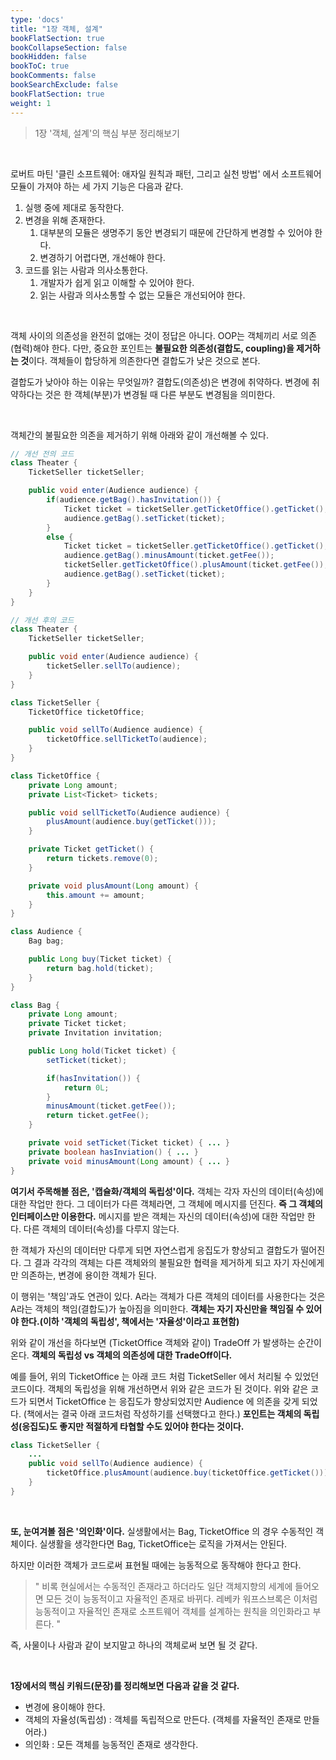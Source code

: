 ```yaml
---
type: 'docs'
title: "1장 객체, 설계"
bookFlatSection: true
bookCollapseSection: false
bookHidden: false
bookToC: true
bookComments: false
bookSearchExclude: false
bookFlatSection: true
weight: 1
---
```


> 1장 '객체, 설계'의 핵심 부분 정리해보기

<br>

로버트 마틴 '클린 소프트웨어: 애자일 원칙과 패턴, 그리고 실천 방법' 에서 소프트웨어 모듈이 가져야 하는 세 가지 기능은 다음과 같다.

1. 실행 중에 제대로 동작한다.
2. 변경을 위해 존재한다.
   1. 대부분의 모듈은 생명주기 동안 변경되기 때문에 간단하게 변경할 수 있어야 한다.
   2. 변경하기 어렵다면, 개선해야 한다.
3. 코드를 읽는 사람과 의사소통한다.
   1. 개발자가 쉽게 읽고 이해할 수 있어야 한다.
   2. 읽는 사람과 의사소통할 수 없는 모듈은 개선되어야 한다.

<br>
   
객체 사이의 의존성을 완전히 없애는 것이 정답은 아니다. OOP는 객체끼리 서로 의존(협력)해야 한다. 다만, 중요한 포인트는 **불필요한 의존성(결합도, coupling)을 제거하는 것**이다. 객체들이 합당하게 의존한다면 결합도가 낮은 것으로 본다. 

결합도가 낮아야 하는 이유는 무엇일까? 결합도(의존성)은 변경에 취약하다. 변경에 취약하다는 것은 한 객체(부분)가 변경될 때 다른 부분도 변경됨을 의미한다. 

<br>

객체간의 불필요한 의존을 제거하기 위해 아래와 같이 개선해볼 수 있다.

```java
// 개선 전의 코드
class Theater {
    TicketSeller ticketSeller;

    public void enter(Audience audience) {
        if(audience.getBag().hasInvitation()) {
            Ticket ticket = ticketSeller.getTicketOffice().getTicket();
            audience.getBag().setTicket(ticket);
        }
        else {
            Ticket ticket = ticketSeller.getTicketOffice().getTicket();
            audience.getBag().minusAmount(ticket.getFee());
            ticketSeller.getTicketOffice().plusAmount(ticket.getFee());
            audience.getBag().setTicket(ticket);
        }
    }
}
```

```java
// 개선 후의 코드
class Theater {
    TicketSeller ticketSeller;

    public void enter(Audience audience) {
        ticketSeller.sellTo(audience);
    }
}

class TicketSeller {
    TicketOffice ticketOffice;

    public void sellTo(Audience audience) {
        ticketOffice.sellTicketTo(audience);
    }
}

class TicketOffice {
    private Long amount;
    private List<Ticket> tickets;

    public void sellTicketTo(Audience audience) {
        plusAmount(audience.buy(getTicket()));
    }

    private Ticket getTicket() {
        return tickets.remove(0);
    }

    private void plusAmount(Long amount) {
        this.amount += amount;
    }
}

class Audience {
    Bag bag;

    public Long buy(Ticket ticket) {
        return bag.hold(ticket);
    }
}

class Bag {
    private Long amount;
    private Ticket ticket;
    private Invitation invitation;

    public Long hold(Ticket ticket) {
        setTicket(ticket);

        if(hasInvitation()) {
            return 0L;
        }
        minusAmount(ticket.getFee());
        return ticket.getFee();
    }

    private void setTicket(Ticket ticket) { ... }
    private boolean hasInviation() { ... }
    private void minusAmount(Long amount) { ... }
}
```

**여기서 주목해볼 점은, '캡슐화/객체의 독립성'이다.** 객체는 각자 자신의 데이터(속성)에 대한 작업만 한다. 그 데이터가 다른 객체라면, 그 객체에 메시지를 던진다. **즉 그 객체의 인터페이스만 이용한다.** 메시지를 받은 객체는 자신의 데이터(속성)에 대한 작업만 한다. 다른 객체의 데이터(속성)를 다루지 않는다.

한 객체가 자신의 데이터만 다루게 되면 자연스럽게 응집도가 향상되고 결합도가 떨어진다. 그 결과 각각의 객체는 다른 객체와의 불필요한 협력을 제거하게 되고 자기 자신에게만 의존하는, 변경에 용이한 객체가 된다.

이 행위는 '책임'과도 연관이 있다. A라는 객체가 다른 객체의 데이터를 사용한다는 것은 A라는 객체의 책임(결합도)가 높아짐을 의미한다. **객체는 자기 자신만을 책임질 수 있어야 한다.(이하 '객체의 독립성', 책에서는 '자율성'이라고 표현함)**

위와 같이 개선을 하다보면 (TicketOffice 객체와 같이) TradeOff 가 발생하는 순간이 온다. **객체의 독립성 vs 객체의 의존성에 대한 TradeOff이다.**

예를 들어, 위의 TicketOffice 는 아래 코드 처럼 TicketSeller 에서 처리될 수 있었던 코드이다. 객체의 독립성을 위해 개선하면서 위와 같은 코드가 된 것이다. 위와 같은 코드가 되면서 TicketOffice 는 응집도가 향상되었지만 Audience 에 의존을 갖게 되었다. (책에서는 결국 아래 코드처럼 작성하기를 선택했다고 한다.) **포인트는 객체의 독립성(응집도)도 좋지만 적절하게 타협할 수도 있어야 한다는 것이다.**

```java
class TicketSeller {
    ...
    public void sellTo(Audience audience) {
        ticketOffice.plusAmount(audience.buy(ticketOffice.getTicket()));
    }
}
```

<br>

**또, 눈여겨볼 점은 '의인화'이다.** 실생활에서는 Bag, TicketOffice 의 경우 수동적인 객체이다. 실생활을 생각한다면 Bag, TicketOffice는 로직을 가져서는 안된다. 

하지만 이러한 객체가 코드로써 표현될 때에는 능동적으로 동작해야 한다고 한다.

> " 비록 현실에서는 수동적인 존재라고 하더라도 일단 객체지향의 세계에 들어오면 모든 것이 능동적이고 자율적인 존재로 바뀌다. 레베카 워프스브록은 이처럼 능동적이고 자율적인 존재로 소프트웨어 객체를 설계하는 원칙을 의인화라고 부른다. "

즉, 사물이나 사람과 같이 보지말고 하나의 객체로써 보면 될 것 같다.

<br>

**1장에서의 핵심 키워드(문장)를 정리해보면 다음과 같을 것 같다.**

- 변경에 용이해야 한다.
- 객체의 자율성(독립성) : 객체를 독립적으로 만든다. (객체를 자율적인 존재로 만들어라.)
- 의인화 : 모든 객체를 능동적인 존재로 생각한다.